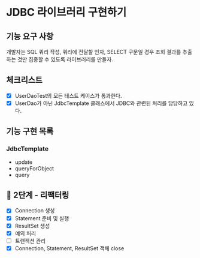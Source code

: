 # JDBC 라이브러리 구현하기

## 기능 요구 사항

개발자는 SQL 쿼리 작성, 쿼리에 전달할 인자, SELECT 구문일 경우 조회 결과를 추출하는 것만 집중할 수 있도록 라이브러리를 만들자.

## 체크리스트

- [x] UserDaoTest의 모든 테스트 케이스가 통과한다.
- [x] UserDao가 아닌 JdbcTemplate 클래스에서 JDBC와 관련된 처리를 담당하고 있다.

## 기능 구현 목록
### JdbcTemplate
- update
- queryForObject
- query

## 🚀 2단계 - 리팩터링

- [x] Connection 생성
- [x] Statement 준비 및 실행
- [x] ResultSet 생성
- [x] 예외 처리
- [ ] 트랜잭션 관리
- [x] Connection, Statement, ResultSet 객체 close
